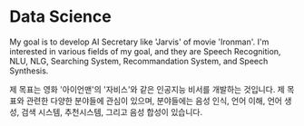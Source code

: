 # Data Science

My goal is to develop AI Secretary like 'Jarvis' of movie 'Ironman'. I'm interested in various fields of my goal, and they are Speech Recognition, NLU, NLG, Searching System, Recommandation System, and Speech Synthesis.

제 목표는 영화 '아이언맨'의 '자비스'와 같은 인공지능 비서를 개발하는 것입니다. 제 목표와 관련한 다양한 분야들에 관심이 있으며, 분야들에는 음성 인식, 언어 이해, 언어 생성, 검색 시스템, 추천시스템, 그리고 음성 합성이 있습니다.

